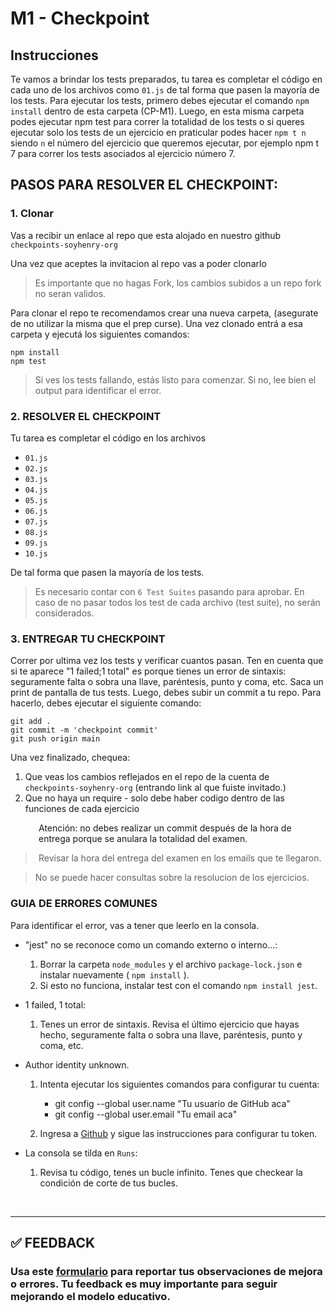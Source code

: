 # M1 - Checkpoint

## Instrucciones

Te vamos a brindar los tests preparados, tu tarea es completar el código en cada uno de los archivos como `01.js` de tal forma que pasen la mayoría de los tests. Para ejecutar los tests, primero debes ejecutar el comando `npm install` dentro de esta carpeta (CP-M1). Luego, en esta misma carpeta podes ejecutar npm test para correr la totalidad de los tests o si queres ejecutar solo los tests de un ejercicio en praticular podes hacer `npm t n` siendo `n` el número del ejercicio que queremos ejecutar, por ejemplo npm t 7 para correr los tests asociados al ejercicio número 7.

## PASOS PARA RESOLVER EL CHECKPOINT:

### 1. Clonar

Vas a recibir un enlace al repo que esta alojado en nuestro github `checkpoints-soyhenry-org`

Una vez que aceptes la invitacion al repo vas a poder clonarlo

> Es importante que no hagas Fork, los cambios subidos a un repo fork no seran validos.

Para clonar el repo te recomendamos crear una nueva carpeta, (asegurate de no utilizar la misma que el prep curse). Una vez clonado entrá a esa carpeta y ejecutá los siguientes comandos:

    npm install
    npm test

> Si ves los tests fallando, estás listo para comenzar. Si no, lee bien el output para identificar el error.

### 2. RESOLVER EL CHECKPOINT

Tu tarea es completar el código en los archivos

-  `01.js`
-  `02.js`
-  `03.js`
-  `04.js`
-  `05.js`
-  `06.js`
-  `07.js`
-  `08.js`
-  `09.js`
-  `10.js`

De tal forma que pasen la mayoría de los tests.

> Es necesario contar con `6 Test Suites` pasando para aprobar. En caso de no pasar todos los test de cada archivo (test suite), no serán considerados.

### 3. ENTREGAR TU CHECKPOINT

Correr por ultima vez los tests y verificar cuantos pasan. Ten en cuenta que si te aparece "1 failed;1 total" es porque tienes un error de sintaxis: seguramente falta o sobra una llave, paréntesis, punto y coma, etc. Saca un print de pantalla de tus tests. Luego, debes subir un commit a tu repo. Para hacerlo, debes ejecutar el siguiente comando:

    git add .
    git commit -m 'checkpoint commit'
    git push origin main

Una vez finalizado, chequea:

1. Que veas los cambios reflejados en el repo de la cuenta de `checkpoints-soyhenry-org` (entrando link al que fuiste invitado.)
2. Que no haya un require - solo debe haber codigo dentro de las funciones de cada ejercicio

<img src="https://a.slack-edge.com/production-standard-emoji-assets/13.0/google-medium/26a0-fe0f@2x.png" style="float:left; width:15px; margin-top: 36px; margin-left: 20px; margin-right: 10px;" /> Atención: no debes realizar un commit después de la hora de entrega porque se anulara la totalidad del examen.

> Revisar la hora del entrega del examen en los emails que te llegaron.

> No se puede hacer consultas sobre la resolucion de los ejercicios.

### GUIA DE ERRORES COMUNES

Para identificar el error, vas a tener que leerlo en la consola.

-  "jest" no se reconoce como un comando externo o interno...:

   1. Borrar la carpeta `node_modules` y el archivo `package-lock.json` e instalar nuevamente ( `npm install` ).
   2. Si esto no funciona, instalar test con el comando `npm install jest`.

-  1 failed, 1 total:

   1. Tenes un error de sintaxis. Revisa el último ejercicio que hayas hecho, seguramente falta o sobra una llave, paréntesis, punto y coma, etc.

-  Author identity unknown.

   1. Intenta ejecutar los siguientes comandos para configurar tu cuenta:

      - git config --global user.name "Tu usuario de GitHub aca"
      - git config --global user.email "Tu email aca"

   2. Ingresa a [Github](https://docs.github.com/es/authentication/keeping-your-account-and-data-secure/creating-a-personal-access-token) y sigue las instrucciones para configurar tu token.

-  La consola se tilda en `Runs`:
   1. Revisa tu código, tenes un bucle infinito. Tenes que checkear la condición de corte de tus bucles.

</br >

---

## **✅ FEEDBACK**

### Usa este [**formulario**](https://docs.google.com/forms/d/e/1FAIpQLSfHGK9eRc7N8_qhiOQP9CNkUUNOxwhguf1k9aozP0xJme1-TQ/viewform) para reportar tus observaciones de mejora o errores. Tu feedback es muy importante para seguir mejorando el modelo educativo.
